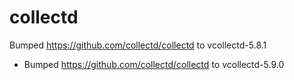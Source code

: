 
# collectd
Bumped https://github.com/collectd/collectd to vcollectd-5.8.1
* Bumped https://github.com/collectd/collectd to vcollectd-5.9.0
